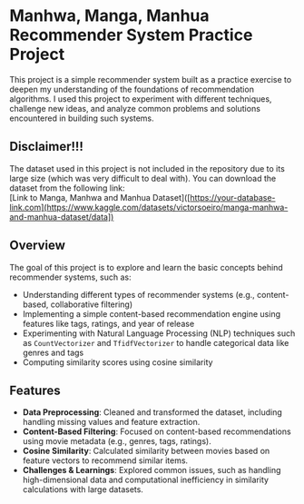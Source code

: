 # Manhwa, Manga, Manhua Recommender System Practice Project

This project is a simple recommender system built as a practice exercise to deepen my understanding of the foundations of recommendation algorithms. I used this project to experiment with different techniques, challenge new ideas, and analyze common problems and solutions encountered in building such systems.

## Disclaimer!!!

The dataset used in this project is not included in the repository due to its large size (which was very difficult to deal with). You can download the dataset from the following link:  
[Link to Manga, Manhwa and Manhua Dataset]([https://your-database-link.com](https://www.kaggle.com/datasets/victorsoeiro/manga-manhwa-and-manhua-dataset/data])

## Overview

The goal of this project is to explore and learn the basic concepts behind recommender systems, such as:
- Understanding different types of recommender systems (e.g., content-based, collaborative filtering)
- Implementing a simple content-based recommendation engine using features like tags, ratings, and year of release
- Experimenting with Natural Language Processing (NLP) techniques such as `CountVectorizer` and `TfidfVectorizer` to handle categorical data like genres and tags
- Computing similarity scores using cosine similarity

## Features

- **Data Preprocessing**: Cleaned and transformed the dataset, including handling missing values and feature extraction.
- **Content-Based Filtering**: Focused on content-based recommendations using movie metadata (e.g., genres, tags, ratings).
- **Cosine Similarity**: Calculated similarity between movies based on feature vectors to recommend similar items.
- **Challenges & Learnings**: Explored common issues, such as handling high-dimensional data and computational inefficiency in similarity calculations with large datasets.
